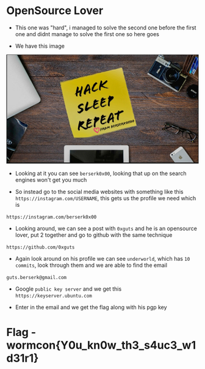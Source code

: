 # OpenSource Lover 

- This one was "hard", i managed to solve the second one before the first one and didnt manage to solve the first one so here goes

- We have this image 

![whatwehave.jpg](./whatwehave.jpg)

- Looking at it you can see `berserk0x00`, looking that up on the search engines won't get you much 

- So instead go to the social media websites with something like this `https://instagram.com/USERNAME`, this gets us the profile we need which is 

`https://instagram.com/berserk0x00` 

- Looking around, we can see a post with `0xguts` and he is an opensource lover, put 2 together and go to github with the same technique 

`https://github.com/0xguts`

- Again look around on his profile we can see `underworld`, which has `10 commits`, look through them and we are able to find the email 

`guts.berserk@gmail.com`

- Google `public key server` and we get this `https://keyserver.ubuntu.com`

- Enter in the email and we get the flag along with his pgp key 

# Flag - wormcon{Y0u_kn0w_th3_s4uc3_w1d31r1}